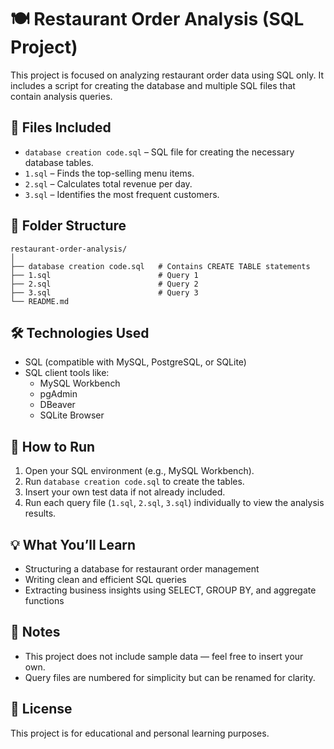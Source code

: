 # 🍽️ Restaurant Order Analysis (SQL Project)

This project is focused on analyzing restaurant order data using SQL only. It includes a script for creating the database and multiple SQL files that contain analysis queries.

## 📁 Files Included

- `database creation code.sql` – SQL file for creating the necessary database tables.
- `1.sql` – Finds the top-selling menu items.
- `2.sql` – Calculates total revenue per day.
- `3.sql` – Identifies the most frequent customers.

## 📇 Folder Structure

```
restaurant-order-analysis/
│
├── database creation code.sql   # Contains CREATE TABLE statements
├── 1.sql                        # Query 1
├── 2.sql                        # Query 2
├── 3.sql                        # Query 3
└── README.md
```

## 🛠️ Technologies Used

- SQL (compatible with MySQL, PostgreSQL, or SQLite)
- SQL client tools like:
  - MySQL Workbench
  - pgAdmin
  - DBeaver
  - SQLite Browser

## 🚀 How to Run

1. Open your SQL environment (e.g., MySQL Workbench).
2. Run `database creation code.sql` to create the tables.
3. Insert your own test data if not already included.
4. Run each query file (`1.sql`, `2.sql`, `3.sql`) individually to view the analysis results.

## 💡 What You’ll Learn

- Structuring a database for restaurant order management
- Writing clean and efficient SQL queries
- Extracting business insights using SELECT, GROUP BY, and aggregate functions

## 📌 Notes

- This project does not include sample data — feel free to insert your own.
- Query files are numbered for simplicity but can be renamed for clarity.

## 📝 License

This project is for educational and personal learning purposes.
